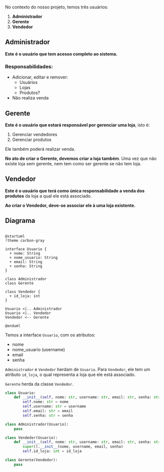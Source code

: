 No contexto do nosso projeto, temos três usuários:

1. **Administrador**
2. **Gerente**
3. **Vendedor**

## Administrador

**Este é o usuário que tem acesso completo ao sistema.**

### Responsabilidades:

- Adicionar, editar e remover:
	- Usuários
	- Lojas
	- Produtos?
- Não realiza venda

## Gerente

**Este é o usuário que estará responsável por gerenciar uma loja**, isto é: 

1. Gerenciar vendedores
2. Gerenciar produtos

Ele também poderá realizar venda.

**No ato de criar o Gerente, devemos criar a loja também**. Uma vez que não existe loja sem gerente, nem tem como ser gerente se não tem loja.

## Vendedor

**Este é o usuário que terá como única responsabilidade a venda dos produtos** da loja a qual ele está associado.

**Ao criar o Vendedor, deve-se associar ele à uma loja existente.**

## Diagrama

```plantuml

@startuml
!theme carbon-gray

interface Usuario {
  + nome: String
  + nome_usuario: String
  + email: String
  + senha: String
}

class Administrador
class Gerente

class Vendedor {
  + id_loja: int
}

Usuario <|.. Administrador
Usuario <|.. Vendedor
Vendedor <-- Gerente

@enduml

```


Temos a interface `Usuario`, com os atributos:

- nome
- nome_usuario (username)
- email
- senha

`Administrador` e `Vendedor` herdam de `Usuario`. Para `Vendedor`, ele tem um atributo `id_loja`, o qual representa a loja que ele está associado.

`Gerente` herda da classe `Vendedor`.

```Python
class Usuario:
	def __init__(self, nome: str, username: str, email: str, senha: str):
		self.nome: str = nome
		self.username: str = username
		self.email: str = email
		self.senha: str = senha
```

```Python
class Administrador(Usuario):
	pass

class Vendedor(Usuario):
	def __init__(self, nome: str, username: str, email: str, senha: str, id_loja: int):
		super().__init__(nome, username, email, senha)
		self.id_loja: int = id_loja

class Gerente(Vendedor):
	pass
```

